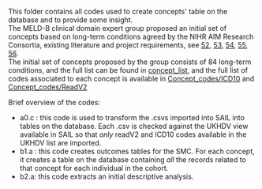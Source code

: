 This folder contains all codes used to create concepts' table on the database and to provide some insight. <br>
The MELD-B clinical domain expert group proposed an initial set of concepts based on long-term conditions agreed by the NIHR AIM Research Consortia, existing literature and project requirements, see [52](https://openresearch.nihr.ac.uk/documents/3-21), [53](https://pubmed.ncbi.nlm.nih.gov/22579043/),
[54](https://bmjmedicine.bmj.com/content/1/1/e000247), [55](https://www.ncbi.nlm.nih.gov/pmc/articles/PMC8901063/), [56](https://github.com/THINKINGGroup/phenotypes). <br>
The initial set of concepts proposed by the group consists of  84 long-term conditions, and the full list can be found in [concept_list](https://github.com/SwanseaUniversityDataScience/1377-MELD_B-CohortCuration/blob/main/Concepts_curation/Concepts_codes/concepts_list.xlsx), and the full list of codes associated to each concept is available in [Concept_codes/ICD10](https://github.com/SwanseaUniversityDataScience/1377-MELD_B-CohortCuration/tree/main/Concepts_curation/Concepts_codes/ICD10) and [Concept_codes/ReadV2](https://github.com/SwanseaUniversityDataScience/1377-MELD_B-CohortCuration/tree/main/Concepts_curation/Concepts_codes/ReadV2)

Brief overview of the codes:
- a0.c : this code is used to transform the .csvs imported into SAIL into tables on the database. Each .csv is checked against the UKHDV view available in SAIL so that _only_ readV2 and ICD10 codes available in the UKHDV list are imported.
- b1.a : this code creates outcomes tables for the SMC. For each concept, it creates a table on the database containing _all_ the records related to that concept for each individual in the cohort.
- b2.a: this code extracts an initial descriptive analysis. 

